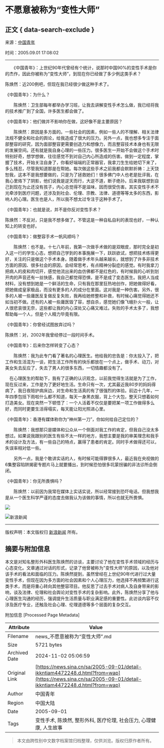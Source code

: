 # 不愿意被称为“变性大师”

## 正文 { data-search-exclude }


来源：[中国青年](https://mobile.sina.com.cn/news/)

时间：2005.09.01 17:08:02

---

　　《中国青年》：上世纪90年代曾经有个统计，说那时中国90%的变性手术是你的杰作，因此你被称为“变性大师”，到现在你已经做了多少例这类手术？

陈焕然：近200例吧，但现在我已经很少做这种手术了。

《中国青年》：为什么？

　　陈焕然：卫生部每年都举办学习班，让我去讲解变性手术怎么做，我已经将我的技术推广到了全国，许多医生都会做了。

《中国青年》：他们做并不影响你在做，这好像不是主要原因？

　　陈焕然：原因是多方面的。一些社会的因素，例如一些人的不理解、相关法律法规不健全和社会的舆论，给我造成了很大的压力。另外一点，我也想多专注于面部整容的研究，因为面部整容更需要创造力和想像力，而且整容技术本身也有无限的发展空间。还有就是我自身心理的一些压力。很多医生一开始不会做这个手术时特别好奇，想学想做，往往感觉不到对自己内心所造成的伤害。做到一定程度，掌握了技术，开始关注自身了，你看好端端的正常器官，我拿刀生生给她切下来了，多么残忍，尽管我知道那是在帮她。每次做这些手术之前我都会默默祈祷：上天饶恕我，这本不是我想要做的，只是为了拯救她们！很多佛门中人也老是批评我，在我心里烙下了阴影，他们说我是逆天而行，大逆不道，断子绝孙。后来我联想到自己到现在为止还没有孩子，内心总觉得不是滋味，因而很受伤害。其实变性手术不光牵涉到医疗问题，还涉及到社会、伦理、宗教、法律、道德等等太多的东西，影响人的心理。医生也是人，所以我不想太过专注于这种手术了。

《中国青年》：也就是说，并不是你反对变性手术？

陈焕然：不反对，只是我不想多做了。不管这是一种自私自利的表现也好，一种认知上的转变也好。

《中国青年》：做整容手术一帆风顺吗？

　　陈焕然：也不是。十七八年前，我第一次做手术做的是双眼皮，那时完全是初入这一行的学生心态，想把自己学到的本事施展一下，跃跃欲试，想把技术练得更好，关注的只是做这个手术本身。随着做手术年头越来越长，就想到了许多非技术方面的原因、很多社会的原因，会经常思考，有点精神分裂症的感觉。有时我拿刀把病人的皮和肉切开，感觉他流出来的血仿佛都不是红色的，有时候我的心听到划开肉的声音还有一丝快感，我自己都觉得恐惧，是不是成了变态医生。我把人当成材料，没有想到她是一个鲜活的生命，只有我在那里狂热地创作，把她做得好看，把她做成皇家极品，而没有更多的人的成分在里面。这对我是一种伤害。另外，很多的人被一些庸医反复做反复失败，我再给她修整和补救，有时候心痛觉得她还不如当初不做。还有的人被一些庸医毁了容，想自杀，感觉她们像飞蛾扑火一般，让人很悲哀很无奈，这些都让我的内心深处又心痛又难过。失败的手术太多了，我想帮助每一个人，但是个人精力毕竟有限。

《中国青年》：你曾经试图放弃过吗？

陈焕然：对，2002年我曾经停过一段时间手术。

《中国青年》：后来你怎样转变了心态？

　　陈焕然：我为此专门看了著名的心理医生。他给我的忠告是：你太投入了，把工作和生活混为一谈，把生活工作所有的快乐都放在一个点上，做手术、动刀，对美女失去反应了，失去了男人的很多东西，一切情趣都没有了。

　在心理医生的帮助下，我有了正确的认识观念，以前我觉得生活就是为了工作，现在反过来，工作是为了更好地生活。生命只有一次，尤其最近我80岁的妈妈得病了，我日夜陪护病床边，对生命和生活真的有了很强烈的体验。前边十几年，一年四季包括下雨啦什么都不知道，每天一身黑衣服，背上个大包，整天只想着如何打造美女。现在突然一下顿悟了：一个人活着不仅仅是要把某一项工作做得多么好，而同时更要生活得塌实，每天能让阳光照进心里。

《中国青年》：香港有媒体称你为“神州第一刀”，你如何给自己定位的？

　　陈焕然：我想那只是媒体和公众从一个侧面对我工作的肯定，但我自己没太多想过。如果说我跟别的医生有些不太一样的地方，我想主要是我的审美理念和我手术的设计及方法，有一些自己的特点，赢得了患者的肯定。同时手术做得还可以，失误率相对低一些。

　　另外一点，我是个敢讲实话的人，有时候可能得罪很多人，最近我在央视做的6集整容陷阱揭密专题片马上就要播出，到时候恐怕很多坑蒙拐骗的非法诊所会倒闭。

《中国青年》：你无所畏惧吗？

　　陈焕然：以前因为我常在媒体上实话实说，所以经常接到恐吓电话。但我想我是从一个医生科学严谨的态度去做我认为该做的事情，所以也就无所畏惧。

![](https://n.sinaimg.cn/default/2fb77759/20151125/320X320.png)

![新浪新闻](https://n.sinaimg.cn/default/80905340/20200331/sinalogo.png)

---

版权声明：本文版权归 [新浪新闻](https://mobile.sina.com.cn/news/) 所有。

## 摘要与附加信息

<!-- tcd_abstract -->
本文是对知名整形外科医生陈焕然的访谈，主要讨论了他在变性手术领域的经历与心态变化。文章通过对话的形式，记录了他曾被称为"变性大师"的原因，以及他对该手术的看法和面临的压力。陈焕然提到，虽然曾经在上世纪90年代进行过大量变性手术，但现在因为多方面的社会因素和个人心理压力，他选择不再频繁进行这类手术，而是将重心转向其他整容项目。他反思了过去手术对病人及自身带来的影响，谈及法律、伦理和社会舆论对变性手术的复杂影响。此外，陈焕然分享了他与心理医生沟通的经历，强调提升生活质量与职业满足感的重要性。此访谈内容不仅涉及医疗专业，还触及社会心理、伦理道德等多个层面的复杂交互。
<!-- tcd_abstract_end -->

附加信息 [Processed Page Metadata]

| Attribute       | Value                                  |
|-----------------|----------------------------------------|
| Filename        | news_不愿意被称为“变性大师”.md                             |
| Size            | 5721 bytes                           |
| Archived Date   | 2024-11-02 05:06:59                             |
| Original Link   | [https://news.sina.cn/sa/2005-09-01/detail-ikkntiam4472248.d.html?from=wap](https://news.sina.cn/sa/2005-09-01/detail-ikkntiam4472248.d.html?from=wap)                       |
| Author          | 中国青年                               |
| Region          | 中国大陆                               |
| Date            | 2005-09-01                                 |
| Tags            | 变性手术, 陈焕然, 整形外科, 医疗伦理, 社会压力, 心理健康, 人生故事                                 |
>
> 本文由跨性别中文数字档案馆归档整理，仅供浏览。版权归原作者所有。
>